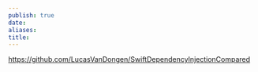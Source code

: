 ```yaml
---
publish: true
date: 
aliases: 
title:
---
```


https://github.com/LucasVanDongen/SwiftDependencyInjectionCompared

